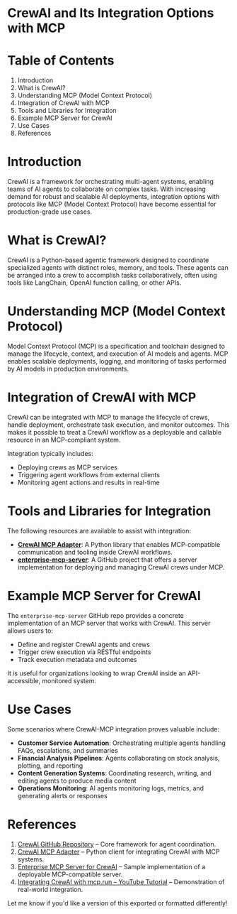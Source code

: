<!-- ********************* -->
# CrewAI and Its Integration Options with MCP
<!-- ********************* -->

<!-- ********************* -->
# Table of Contents
<!-- ********************* -->
1. Introduction
2. What is CrewAI?
3. Understanding MCP (Model Context Protocol)
4. Integration of CrewAI with MCP
5. Tools and Libraries for Integration
6. Example MCP Server for CrewAI
7. Use Cases
8. References

<!-- ********************* -->
# Introduction
<!-- ********************* -->
CrewAI is a framework for orchestrating multi-agent systems, enabling teams of AI agents to collaborate on complex tasks. With increasing demand for robust and scalable AI deployments, integration options with protocols like MCP (Model Context Protocol) have become essential for production-grade use cases.

<!-- ********************* -->
# What is CrewAI?
<!-- ********************* -->
CrewAI is a Python-based agentic framework designed to coordinate specialized agents with distinct roles, memory, and tools. These agents can be arranged into a crew to accomplish tasks collaboratively, often using tools like LangChain, OpenAI function calling, or other APIs.

<!-- ********************* -->
# Understanding MCP (Model Context Protocol)
<!-- ********************* -->
Model Context Protocol (MCP) is a specification and toolchain designed to manage the lifecycle, context, and execution of AI models and agents. MCP enables scalable deployments, logging, and monitoring of tasks performed by AI models in production environments.

<!-- ********************* -->
# Integration of CrewAI with MCP
<!-- ********************* -->
CrewAI can be integrated with MCP to manage the lifecycle of crews, handle deployment, orchestrate task execution, and monitor outcomes. This makes it possible to treat a CrewAI workflow as a deployable and callable resource in an MCP-compliant system.

Integration typically includes:
- Deploying crews as MCP services
- Triggering agent workflows from external clients
- Monitoring agent actions and results in real-time

<!-- ********************* -->
# Tools and Libraries for Integration
<!-- ********************* -->
The following resources are available to assist with integration:

- **[CrewAI MCP Adapter](https://mcp.so/client/crewai_mcp_adapter)**: A Python library that enables MCP-compatible communication and tooling inside CrewAI workflows.
- **[enterprise-mcp-server](https://github.com/crewAIInc/enterprise-mcp-server)**: A GitHub project that offers a server implementation for deploying and managing CrewAI crews under MCP.

<!-- ********************* -->
# Example MCP Server for CrewAI
<!-- ********************* -->
The `enterprise-mcp-server` GitHub repo provides a concrete implementation of an MCP server that works with CrewAI. This server allows users to:

- Define and register CrewAI agents and crews
- Trigger crew execution via RESTful endpoints
- Track execution metadata and outcomes

It is useful for organizations looking to wrap CrewAI inside an API-accessible, monitored system.

<!-- ********************* -->
# Use Cases
<!-- ********************* -->
Some scenarios where CrewAI-MCP integration proves valuable include:
- **Customer Service Automation**: Orchestrating multiple agents handling FAQs, escalations, and summaries
- **Financial Analysis Pipelines**: Agents collaborating on stock analysis, plotting, and reporting
- **Content Generation Systems**: Coordinating research, writing, and editing agents to produce media content
- **Operations Monitoring**: AI agents monitoring logs, metrics, and generating alerts or responses

<!-- ********************* -->
# References
<!-- ********************* -->
1. [CrewAI GitHub Repository](https://github.com/joaomdmoura/crewai) – Core framework for agent coordination.
2. [CrewAI MCP Adapter](https://mcp.so/client/crewai_mcp_adapter) – Python client for integrating CrewAI with MCP systems.
3. [Enterprise MCP Server for CrewAI](https://github.com/crewAIInc/enterprise-mcp-server) – Sample implementation of a deployable MCP-compatible server.
4. [Integrating CrewAI with mcp.run – YouTube Tutorial](https://www.youtube.com/watch?v=YcYsVXtK9vA) – Demonstration of real-world integration.

Let me know if you'd like a version of this exported or formatted differently!

